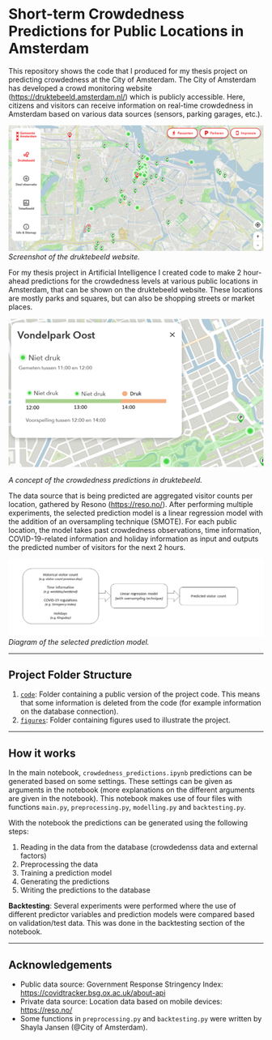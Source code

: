 # Short-term Crowdedness Predictions for Public Locations in Amsterdam

This repository shows the code that I produced for my thesis project on predicting crowdedness at the City of Amsterdam.
The City of Amsterdam has developed a crowd monitoring website (https://druktebeeld.amsterdam.nl/) which is publicly accessible. Here, citizens and visitors can receive information on real-time crowdedness in Amsterdam based on various data sources (sensors, parking garages, etc.).

![](figures/druktebeeld_screenshot.png)
*Screenshot of the druktebeeld website.*

For my thesis project in Artificial Intelligence I created code to make 2 hour-ahead predictions for the crowdedness levels at various public locations in Amsterdam, that can be shown on the druktebeeld website. These locations are mostly parks and squares, but can also be shopping streets or market places. 

![](figures/druktebeeld_predictions_example.png)

*A concept of the crowdedness predictions in druktebeeld.*

The data source that is being predicted are aggregated visitor counts per location, gathered by Resono (https://reso.no/). After performing multiple experiments, the selected prediction model is a linear regression model with the addition of an oversampling technique (SMOTE). For each public location, the model takes past crowdedness observations, time information, COVID-19-related information and holiday information as input and outputs the predicted number of visitors for the next 2 hours. 

![](figures/prediction_model.png)
*Diagram of the selected prediction model.*

---


## Project Folder Structure

1) [`code`](./code): Folder containing a public version of the project code. This means that some information is deleted from the code (for example information on the database connection).
2) [`figures`](./figures): Folder containing figures used to illustrate the project.

---


## How it works

In the main notebook, ```crowdedness_predictions.ipynb``` predictions can be generated based on some settings. These settings can be given as arguments in the notebook (more explanations on the different arguments are given in the notebook). This notebook makes use of four files with functions ```main.py```, ```preprocessing.py```, ```modelling.py``` and ```backtesting.py```. 

With the notebook the predictions can be generated using the following steps:
1) Reading in the data from the database (crowdedenss data and external factors)
2) Preprocessing the data 
3) Training a prediction model
4) Generating the predictions 
5) Writing the predictions to the database

**Backtesting**: Several experiments were performed where the use of different predictor variables and prediction models were compared based on validation/test data.  This was done in the backtesting section of the notebook. 

---
## Acknowledgements

- Public data source: Government Response Stringency Index: https://covidtracker.bsg.ox.ac.uk/about-api
- Private data source: Location data based on mobile devices: https://reso.no/
- Some functions in ```preprocessing.py``` and ```backtesting.py``` were written by Shayla Jansen (@City of Amsterdam). 


